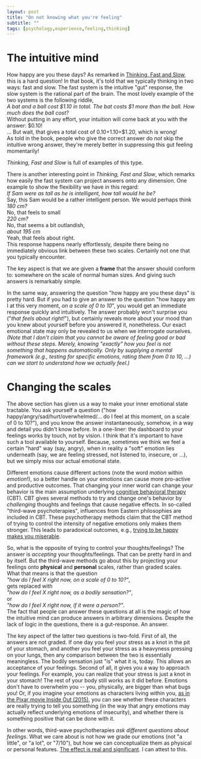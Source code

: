 ```yaml
---
layout: post
title: "On not knowing what you're feeling"
subtitle: ""
tags: [psychology,experience,feeling,thinking]
---
```


# The intuitive mind
How happy are you these days? As remarked in [Thinking, Fast and Slow](https://en.wikipedia.org/wiki/Thinking,_Fast_and_Slow), this is a hard question!
In that book, it's told that we typically thinking in two ways: fast and slow. The fast system is the intuitive "gut" response, the slow system is the rational part of the brain. The most lovely example of the two systems is the following riddle,   
*A bat and a ball cost $1.10 in total. The bat costs $1 more than the ball. How much does the ball cost?*    
Without putting in any effort, your intuition will come back at you with the answer: $0.10!    
... But wait, that gives a total cost of $0.10+$1.10=$1.20, which is wrong!    
As told in the book, people who give the correct answer do *not* skip the intuitive wrong answer, they're merely better in suppressing this gut feeling momentarily!

*Thinking, Fast and Slow* is full of examples of this type.

There is another interesting point in *Thinking, Fast and Slow*, which remarks how easily the fast system can project answers onto any dimension.
One example to show the flexibility we have in this regard:    
*If Sam were as tall as he is intelligent, how tall would he be?*     
Say, this Sam would be a rather intelligent person. We would perhaps think    
*180 cm?*    
No, that feels to small    
*220 cm?*    
No, that seems a bit outlandish,      
*about 195 cm*       
Yeah, that feels about right.    
This response happens nearly effortlessly, despite there being no immediately obvious link between these two scales. Certainly not one that you typically encounter.

The key aspect is that we are given a **frame** that the answer should conform to: somewhere on the scale of normal human sizes. And giving such answers is remarkably simple.

In the same way, answering the question "how happy are you these days" is pretty hard. But if you had to give an answer to the question "how happy am I at this very moment, *on a scale of 0 to 10*", you would get an immediate response quickly and intuitively. The answer probably won't surprise you ("*that feels about right!*"), but certainly reveals more about your mood than you knew about yourself before you answered it, nonetheless.
Our exact emotional state may only be revealed to us when we interrogate ourselves. *(Note that I don't claim that you cannot be aware of feeling good or bad without these steps. Merely, knowing "exactly" how you feel is not something that happens automatically. Only by supplying a mental framework (e.g., testing for specific emotions, rating them from 0 to 10, ...) can we start to understand how we actually feel.)*

# Changing the scales
The above section has given us a way to make your inner emotional state tractable. You ask yourself a question ("how happy/angry/sad/hurt/overwhelmed/... do I feel at this moment, on a scale of 0 to 10?"), and you know the answer instantaneously, somehow, in a way and detail you didn't know before. In a one-liner: the dashboard to your feelings works by touch, not by vision.
I think that it's important to have such a tool available to yourself. 
Because, sometimes we think we feel a certain "hard" way (say, angry), when in reality a "soft" emotion lies underneath (say, we are feeling stressed, not listened to, insecure, or ...), but we simply miss our actual emotional state. 

Different emotions cause different actions (note the word *motion* within *emotion*!), so a better handle on your emotions can cause more pro-active and productive outcomes. That changing your inner world can change your behavior is the main assumption underlying [cognitive behavioral therapy](https://en.wikipedia.org/wiki/Cognitive_behavioral_therapy) (CBT). CBT gives several methods to try and change one's behavior by *challenging* thoughts and feelings that cause negative effects.
In so-called "third-wave psychoterapies", influences from Eastern philosophies are included in CBT. These psychotherapy methods claim that the CBT method of trying to control the intensity of negative emotions only makes them stronger. This leads to paradoxical outcomes, e.g., [trying to be happy makes you miserable](https://time.com/5356657/trying-to-be-happy/).

So, what is the opposite of trying to control your thoughts/feelings? The answer is *accepting* your thoughts/feelings. That can be pretty hard in and by itself. But the third-wave methods go about this by projecting your feelings onto **physical** and **personal** scales, rather than graded scales. What that means is that the question    
*"how do I feel X right now, on a scale of 0 to 10?"*,    
gets replaced with    
*"how do I feel X right now, as a bodily sensation?"*,     
or    
*"how do I feel X right now, if it were a person?"*.    
The fact that people can answer these questions at all is the magic of how the intuitive mind can produce answers in arbitrary dimensions. Despite the lack of logic in the questions, there is a gut-response. An answer.

The key aspect of the latter two questions is two-fold. First of all, the answers are not graded. If one day you feel your stress as a knot in the pit of your stomach, and another you feel your stress as a heavyness pressing on your lungs, then any comparison between the two is essentially meaningless. The bodily sensation just "is" what it is, today. This allows an acceptance of your feelings. Second of all, it gives you a way to approach your feelings.
For example, you can realize that your stress is just a knot in your stomach! The rest of your body still works as it did before. Emotions don't have to overwhelm you -- you, physically, are bigger than what bugs you!
Or, if you imagine your emotions as characters living within you, [as in the Pixar movie Inside Out (2015)](https://en.wikipedia.org/wiki/Inside_Out_(2015_film)), you can see whether these characters are really trying to tell you something (in the way that angry emotions may actually reflect underlying emotions of insecurity), and whether there is something positive that can be done with it. 

In other words, third-wave psychotherapies *ask different questions about feelings*. What we care about is not how we grade our emotions (not "a little", or "a lot", or "7/10"), but how we can conceptualize them as physical or personal features. [The effect is real and significant](https://en.wikipedia.org/wiki/Inner_Relationship_Focusing). I can attest to this.
